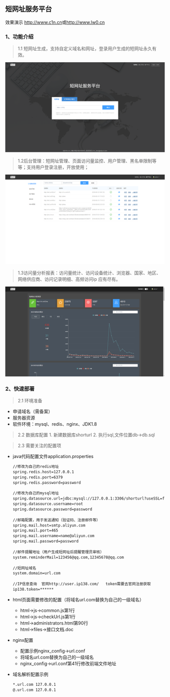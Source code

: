 ## 短网址服务平台
效果演示 <http://www.c1n.cn>或<http://www.lw0.cn>
### 1、功能介绍

> 1.1 短网址生成，支持自定义域名和网址，登录用户生成的短网址永久有效。

[![url](https://raw.githubusercontent.com/liwei128/short_url/master/img/home.png)](https://raw.githubusercontent.com/liwei128/short_url/master/img/home.png)

> 1.2后台管理：短网址管理、页面访问量监控、用户管理、黑名单限制等等；支持用户登录注册，开放使用；

[![url](https://raw.githubusercontent.com/liwei128/short_url/master/img/manager.png)](https://raw.githubusercontent.com/liwei128/short_url/master/img/manager.png)

> 1.3访问量分析报表：访问量统计、访问设备统计、浏览器、国家、地区、网络供应商、访问记录明细、高频访问ip 应有尽有。

[![url](https://raw.githubusercontent.com/liwei128/short_url/master/img/flowData.png)](https://raw.githubusercontent.com/liwei128/short_url/master/img/flowData.png)

### 2、快速部署
> 2.1 环境准备
* 申请域名（需备案）
* 服务器资源
* 软件环境：mysql、redis、nginx、JDK1.8

> 2.2 数据库配置
    1. 新建数据库shorturl
    2. 执行sql,文件位置db->db.sql
    
> 2.3 需要关注的配置项
* java代码配置文件application.properties
    ```html
    //修改为自己的redis地址
    spring.redis.host=127.0.0.1
    spring.redis.port=6379
    spring.redis.password=password
    
    //修改为自己的mysql地址
    spring.datasource.url=jdbc:mysql://127.0.0.1:3306/shorturl?useSSL=false&useUnicode=true&characterEncoding=utf8
    spring.datasource.username=root
    spring.datasource.password=password
    
    //邮箱配置，用于发送通知（验证码、注册邮件等）
    spring.mail.host=smtp.aliyun.com
    spring.mail.port=465
    spring.mail.username=name@aliyun.com
    spring.mail.password=password
    
    //邮件提醒地址（用户生成短网址后提醒管理员审核）
    system.reminderMail=123456@qq.com,12345678@qq.com
    
    //短网址域名
    system.domain=url.com
    
    //IP信息查询  官网http://user.ip138.com/   token需要去官网注册获取
    ip138.token=******
    ```
* html页面需要修改的配置（将域名url.com替换为自己的一级域名）
    * html->js->common.js第1行
    * html->js->checkUrl.js第1行
    * html->administrators.html第90行
    * html->files->接口文档.doc
    
* nginx配置
    * 配置示例nginx_config->url.conf
    * 将域名url.com替换为自己的一级域名
    * nginx_config->url.conf第41行修改前端文件地址
* 域名解析配置示例
    ```html
    *.url.com 127.0.0.1
    @.url.com 127.0.0.1
    ```

